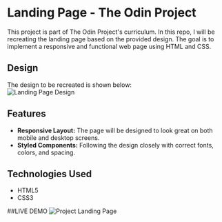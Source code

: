 # Landing Page - The Odin Project

This project is part of The Odin Project's curriculum. In this repo, I will be recreating the landing page based on the provided design. The goal is to implement a responsive and functional web page using HTML and CSS.

## Design

The design to be recreated is shown below:  
![Landing Page Design](https://cdn.statically.io/gh/TheOdinProject/curriculum/81a5d553f4073e593d23a6ab00d50eef8620796d/foundations/html_css/project/imgs/01.png)

## Features
- **Responsive Layout:** The page will be designed to look great on both mobile and desktop screens.
- **Styled Components:** Following the design closely with correct fonts, colors, and spacing.

## Technologies Used
- HTML5
- CSS3

##LIVE DEMO
![Project Landing Page](https://jessamsaquin.github.io/TOP-Landing-Page/)
